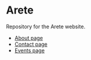 # Arete
Repository for the Arete website.

- [About page](https://ayobami11.github.io/arete/about.html)
- [Contact page](https://ayobami11.github.io/arete/contact.html)
- [Events page](https://ayobami11.github.io/arete/events.html)